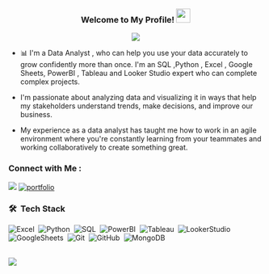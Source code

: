
<h3 align="center">
  Welcome to My Profile!
  <img src="https://media.giphy.com/media/hvRJCLFzcasrR4ia7z/giphy.gif" width="28">
</h3>

<!-- Typing SVG by DenverCoder1 - https://github.com/DenverCoder1/readme-typing-svg -->
<p align="center">
  <a href="https://github.com/DenverCoder1/readme-typing-svg"><img src="https://readme-typing-svg.herokuapp.com/?lines=Data%20Analyst;Always%20learning%20new%20things;Curiosity;Problem%20Solving&font=Fira%20Code&center=true&width=440&height=45&color=f75c7e&vCenter=true&size=22"></a>
</p> 

- 📊 I'm a Data Analyst , who can help you use your data accurately to grow confidently more than once. I'm an SQL ,Python , Excel , Google Sheets, PowerBI , Tableau and Looker Studio expert who can complete complex projects.

- I'm passionate about analyzing data and visualizing it in ways that help my stakeholders understand trends, make decisions, and improve our business.

- My experience as a data analyst has taught me how to work in an agile environment where you're constantly learning from your teammates and working collaboratively to create something great.
 


### Connect with Me :

<a href="https://linkedin.com/in/youssef-saeed1/" target="_blank"><img src="https://img.shields.io/badge/-Youssef%20Saeed-0077B5?style=for-the-badge&logo=Linkedin&logoColor=white"/></a>
[![portfolio](https://img.shields.io/badge/My_Portfolio-000?style=for-the-badge&logo=ko-fi&logoColor=white)](https://youssefsaeed.journoportfolio.com/)

 
### 🛠 &nbsp;Tech Stack
![Excel](https://img.shields.io/badge/-Excel-05122A?style=flat&logo=Excel)&nbsp;
![Python](https://img.shields.io/badge/-Python%20-05122A?style=flat&logo=python)&nbsp;
![SQL](https://img.shields.io/badge/-SQL%20-05122A?style=flat&logo=SQL)&nbsp;
![PowerBI](https://img.shields.io/badge/-PowerBI%20-05122A?style=flat&logo=PowerBI)&nbsp;
![Tableau](https://img.shields.io/badge/-Tableau%20-05122A?style=flat&logo=Tableau)&nbsp;
![LookerStudio](https://img.shields.io/badge/-Looker%20-05122A?style=flat&logo=Looker)&nbsp;
![GoogleSheets](https://img.shields.io/badge/-GoogleSheets%20-05122A?style=flat&logo=GoogleSheets)&nbsp;
![Git](https://img.shields.io/badge/-Git-05122A?style=flat&logo=git)&nbsp;
![GitHub](https://img.shields.io/badge/-GitHub-05122A?style=flat&logo=github)&nbsp;
![MongoDB](https://img.shields.io/badge/-MongoDB-05122A?style=flat&logo=MongoDB)&nbsp;


<br>
<a href="https://komarev.com/ghpvc/?username=yousefdergham&style=for-the-badge">
    <img src="https://komarev.com/ghpvc/?username=YoussefSaeed&style=for-the-badge">
</a>
